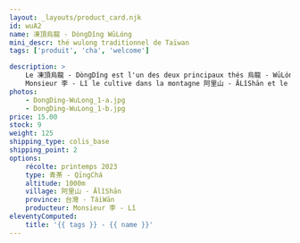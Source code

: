 ```yaml
---
layout: _layouts/product_card.njk
id: wuA2
name: 凍頂烏龍 - DòngDǐng WūLóng
mini_descr: thé wulong traditionnel de Taïwan
tags: ['produit', 'cha', 'welcome']

description: >
    Le 凍頂烏龍 - DòngDǐng est l'un des deux principaux thés 烏龍 - WūLóng taïwanais.     
    Monsieur 李 - Lǐ le cultive dans la montagne 阿里山 - ĀLǐShān et le produit selon des méthodes traditionnelles.<!--more--> Ce thé nous transporte dans les souvenirs des salons de thé de 臺灣 - Táiwān dans les années 80'. La famille de Monsieur 李 - Lǐ cultive le thé depuis trois générations. Je le connais depuis dix ans, et il a toujours fidèlement conservé son sérieux et sa sincérité dans la fabrication de ses thés.
photos:
    - DongDing-WuLong_1-a.jpg
    - DongDing-WuLong_1-b.jpg
price: 15.00
stock: 9
weight: 125
shipping_type: colis_base
shipping_point: 2
options:
    récolte: printemps 2023
    type: 青茶 - QīngChá
    altitude: 1000m
    village: 阿里山 - ĀlǐShān
    province: 台灣 - TáiWān
    producteur: Monsieur 李 - Lǐ
eleventyComputed:
    title: '{{ tags }} - {{ name }}'
---
```

